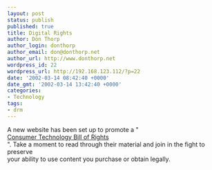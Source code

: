 ```yaml
---
layout: post
status: publish
published: true
title: Digital Rights
author: Don Thorp
author_login: donthorp
author_email: don@donthorp.net
author_url: http://www.donthorp.net
wordpress_id: 22
wordpress_url: http://192.168.123.112/?p=22
date: '2002-03-14 08:42:40 +0000'
date_gmt: '2002-03-14 13:42:40 +0000'
categories:
- Technology
tags:
- drm
---
```

<p>
A new website has been set up to promote a &quot;<br />
<a href="http://www.digitalconsumer.org/bill.html" target="_blank">Consumer Technology Bill of Rights</a><br />
&quot;. Take a moment to read through their material and join in the fight to preserve<br />
your ability to use content you purchase or obtain legally.</p>
